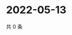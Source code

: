 # 2022-05-13

共 0 条

<!-- BEGIN WEIBO -->
<!-- 最后更新时间 Fri May 13 2022 11:05:10 GMT+0800 (China Standard Time) -->

<!-- END WEIBO -->
